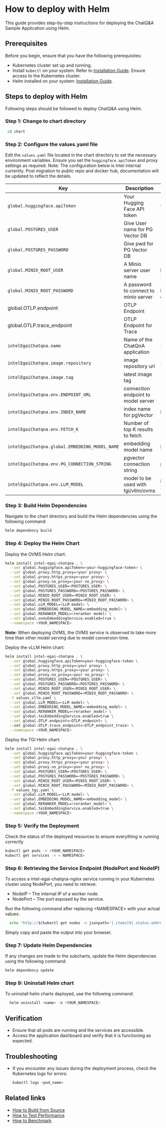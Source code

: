 # How to deploy with Helm

This guide provides step-by-step instructions for deploying the ChatQ&A Sample Application using Helm.

## Prerequisites
Before you begin, ensure that you have the following prerequisites:
- Kubernetes cluster set up and running.
- Install `kubectl` on your system. Refer to [Installation Guide](https://kubernetes.io/docs/tasks/tools/install-kubectl/). Ensure access to the Kubernetes cluster.
- Helm installed on your system: [Installation Guide](https://helm.sh/docs/intro/install/).

## Steps to deploy with Helm
Following steps should be followed to deploy ChatQ&A using Helm.

### Step 1: Change to chart directory

```bash
 cd chart
```

### Step 2: Configure the values.yaml file

Edit the `values.yaml` file located in the chart directory to set the necessary environment variables. Ensure you set the `huggingface.apiToken` and proxy settings as required.
Note: The configuration below is Intel internal currently. Post migration to public repo and docker hub, documentation will be updated to reflect the details.

| Key | Description | Example Value |
| --- | ----------- | ------------- |
| `global.huggingface.apiToken` | Your Hugging Face API token                      | `your-huggingface-token` |
| `global.POSTGRES_USER`  | Give User name for PG Vector DB | <your-id> |
| `global.POSTGRES_PASSWORD`  | Give pwd for PG Vector DB | <your-passwd> |
| `global.MINIO_ROOT_USER`   | A Minio server user name | <your-id> (MINIO_ROOT_USER length should be at least 3)` |
| `global.MINIO_ROOT_PASSWORD`| A password to connect to minio server | <your-passwd> (MINIO_ROOT_PASSWORD length at least 8 characters) |
|  global.OTLP.endpoint | OTLP Endpoint | |
|  global.OTLP.trace_endpoint | OTLP Endpoint for Trace | |
| `intelEgaiChatqna.name` | Name of the ChatQnA application                        | `intel-egai-chatqna` |
| `intelEgaiChatqna.image.repository` | image repository url                | `intel/chatqna` |
| `intelEgaiChatqna.image.tag` | latest image tag                                  | `1.1`   |
| `intelEgaiChatqna.env.ENDPOINT_URL` | connection endpoint to model server |              |
| `intelEgaiChatqna.env.INDEX_NAME` | index name for pgVector                      | intel-rag |
| `intelEgaiChatqna.env.FETCH_K` |  Number of top K results to fetch               | 10 |
| `intelEgaiChatqna.global.EMBEDDING_MODEL_NAME`|   embedding model name                        | BAAI/bge-small-en-v1.5|
| `intelEgaiChatqna.env.PG_CONNECTION_STRING` |    pgvector connection string      | `postgresql+psycopg://`|
| `intelEgaiChatqna.env.LLM_MODEL` |  model to be used with tgi/vllm/ovms               | Intel/neural-chat-7b-v3-3|

### Step 3: Build Helm Dependencies

Navigate to the chart directory and build the Helm dependencies using the following command:

```bash
helm dependency build
```

### Step 4: Deploy the Helm Chart

Deploy the OVMS Helm chart:

```bash
helm install intel-egai-chatqna . \
  --set global.huggingface.apiToken=<your-huggingface-token> \
  --set global.proxy.http_proxy=<your proxy> \
  --set global.proxy.https_proxy=<your proxy> \
  --set global.proxy.no_proxy=<your no_proxy> \
  --set global.POSTGRES_USER=<POSTGRES_USER> \
  --set global.POSTGRES_PASSWORD=<POSTGRES_PASSWORD> \
  --set global.MINIO_ROOT_USER=<MINIO_ROOT_USER> \
  --set global.MINIO_ROOT_PASSWORD=<MINIO_ROOT_PASSWORD> \
  --set global.LLM_MODEL=<LLM model> \
  --set global.EMBEDDING_MODEL_NAME=<embedding_model> \
  --set global.RERANKER_MODEL=<reranker model> \
  --set global.ovmsEmbeddingService.enabled=true \
  --namespace <YOUR_NAMESPACE>
```
**Note:** When deploying OVMS, the OVMS service is observed to take more time than other model serving due to model conversion time.

Deploy the vLLM Helm chart:

```bash
helm install intel-egai-chatqna . \
  --set global.huggingface.apiToken=your-huggingface-token \
  --set global.proxy.http_proxy=<your proxy> \
  --set global.proxy.https_proxy=<your proxy> \
  --set global.proxy.no_proxy=<your no_proxy> \
  --set global.POSTGRES_USER=<POSTGRES_USER> \
  --set global.POSTGRES_PASSWORD=<POSTGRES_PASSWORD> \
  --set global.MINIO_ROOT_USER=<MINIO_ROOT_USER> \
  --set global.MINIO_ROOT_PASSWORD=<MINIO_ROOT_PASSWORD> \
  -f values_vllm.yaml \
  --set global.LLM_MODEL=<LLM model> \
  --set global.EMBEDDING_MODEL_NAME=<embedding_model> \
  --set global.RERANKER_MODEL=<reranker_model> \
  --set global.teiEmbeddingService.enabled=true \
  --set global.OTLP.endpoint=<OTLP_endpoint> \ 
  --set global.OTLP.trace_endpoint=<OTLP_endpoint_trace> \
  --namespace <YOUR_NAMESPACE>
```

Deploy the TGI Helm chart:

```bash
helm install intel-egai-chatqna . \
  --set global.huggingface.apiToken=your-huggingface-token \
  --set global.proxy.http_proxy=<your proxy> \
  --set global.proxy.https_proxy=<your proxy> \
  --set global.proxy.no_proxy=<your no_proxy> \
  --set global.POSTGRES_USER=<POSTGRES_USER> \
  --set global.POSTGRES_PASSWORD=<POSTGRES_PASSWORD> \
  --set global.MINIO_ROOT_USER=<MINIO_ROOT_USER> \
  --set global.MINIO_ROOT_PASSWORD=<MINIO_ROOT_PASSWORD> \
  -f values_tgi.yaml \
  --set global.LLM_MODEL=<LLM model> \
  --set global.EMBEDDING_MODEL_NAME=<embedding_model> \
  --set global.RERANKER_MODEL=<reranker_model> \
  --set global.teiEmbeddingService.enabled=true \
  --namespace <YOUR_NAMESPACE>
```

### Step 5: Verify the Deployment

Check the status of the deployed resources to ensure everything is running correctly

```bash
kubectl get pods -n <YOUR_NAMESPACE>
kubectl get services -n < NAMESPACE>
```

### Step 6: Retrieving the Service Endpoint (NodePort and NodeIP)

To access a intel-egai-chatqna-nginx service running in your Kubernetes cluster using NodePort, you need to retrieve:

- NodeIP – The internal IP of a worker node.
- NodePort – The port exposed by the service.

Run the following command after replacing \<NAMESPACE\> with your actual values:
```bash
  echo "http://$(kubectl get nodes -o jsonpath='{.items[0].status.addresses[?(@.type=="InternalIP")].address}'):$(kubectl get svc intel-egai-chatqna-nginx -n <YOUR_NAMESPACE> -o jsonpath='{.spec.ports[0].nodePort}')"
```
Simply copy and paste the output into your browser.
### Step 7: Update Helm Dependencies

If any changes are made to the subcharts, update the Helm dependencies using the following command:

```bash
helm dependency update
```
### Step 9: Uninstall Helm chart

To uninstall helm charts deployed, use the following command:

```bash
  helm uninstall <name> -n <YOUR_NAMESPACE>
```
## Verification
- Ensure that all pods are running and the services are accessible.
- Access the application dashboard and verify that it is functioning as expected.

## Troubleshooting
- If you encounter any issues during the deployment process, check the Kubernetes logs for errors:
  ```bash
  kubectl logs <pod_name>
  ```

## Related links
- [How to Build from Source](./build-from-source.md)
- [How to Test Performance](./how-to-performance.md)
- [How to Benchmark](./benchmarks.md)
